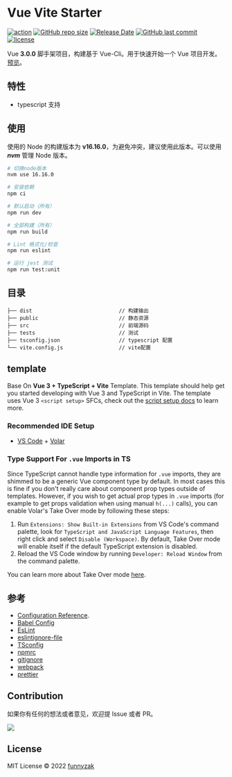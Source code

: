 # Vue Vite Starter

[![action][ci-image]][ci-url]
[![GitHub repo size][repo-size-image]][repository-url]
[![Release Date][rle-image]][rle-url]
[![GitHub last commit][last-commit-image]][repository-url]
[![license][license-image]][repository-url]

[ci-image]: https://img.shields.io/github/workflow/status/funnyzak/vue-vite-starter/Release
[ci-url]: https://github.com/funnyzak/vue-vite-starter/actions
[license-image]: https://img.shields.io/github/license/funnyzak/vue-vite-starter.svg?style=flat-square
[repository-url]: https://github.com/funnyzak/vue-vite-starter
[repo-size-image]: https://img.shields.io/github/repo-size/funnyzak/vue-vite-starter
[commit-activity-image]: https://img.shields.io/github/commit-activity/m/funnyzak/vue-vite-starter?style=flat-square
[last-commit-image]: https://img.shields.io/github/last-commit/funnyzak/vue-vite-starter?style=flat-square
[rle-image]: https://img.shields.io/github/release-date/funnyzak/vue-vite-starter.svg
[rle-url]: https://github.com/funnyzak/vue-vite-starter/releases/latest

Vue **3.0.0** 脚手架项目，构建基于 Vue-Cli。用于快速开始一个 Vue 项目开发。[预览](https://funnyzak.github.io/vue-vite-starter/)。

## 特性

- typescript 支持

## 使用

使用的 Node 的构建版本为 **v16.16.0**，为避免冲突，建议使用此版本。可以使用 **_nvm_** 管理 Node 版本。

```bash
# 切换node版本
nvm use 16.16.0

# 安装依赖
npm ci

# 默认启动（所有）
npm run dev

# 全部构建（所有）
npm run build

# Lint 格式化/检查
npm run eslint

# 运行 jest 测试
npm run test:unit
```

## 目录

    ├── dist                            // 构建输出
    ├── public                          // 静态资源
    ├── src                             // 前端源码
    ├── tests                           // 测试
    ├── tsconfig.json                   // typescript 配置
    └── vite.config.js                  // vite配置

## template

Base On **Vue 3 + TypeScript + Vite** Template. This template should help get you started developing with Vue 3 and TypeScript in Vite. The template uses Vue 3 `<script setup>` SFCs, check out the [script setup docs](https://v3.vuejs.org/api/sfc-script-setup.html#sfc-script-setup) to learn more.

### Recommended IDE Setup

- [VS Code](https://code.visualstudio.com/) + [Volar](https://marketplace.visualstudio.com/items?itemName=Vue.volar)

### Type Support For `.vue` Imports in TS

Since TypeScript cannot handle type information for `.vue` imports, they are shimmed to be a generic Vue component type by default. In most cases this is fine if you don't really care about component prop types outside of templates. However, if you wish to get actual prop types in `.vue` imports (for example to get props validation when using manual `h(...)` calls), you can enable Volar's Take Over mode by following these steps:

1. Run `Extensions: Show Built-in Extensions` from VS Code's command palette, look for `TypeScript and JavaScript Language Features`, then right click and select `Disable (Workspace)`. By default, Take Over mode will enable itself if the default TypeScript extension is disabled.
2. Reload the VS Code window by running `Developer: Reload Window` from the command palette.

You can learn more about Take Over mode [here](https://github.com/johnsoncodehk/volar/discussions/471).

## 参考

- [Configuration Reference](https://cli.vuejs.org/zh/config/).
- [Babel Config](https://babel.docschina.org/docs/en/7.0.0/configuration/)
- [EsLint](https://eslint.org/docs/user-guide/configuring/)
- [eslintignore-file](https://eslint.org/docs/user-guide/configuring/ignoring-code#the-eslintignore-file)
- [TSconfig](https://www.typescriptlang.org/tsconfig/)
- [npmrc](https://docs.npmjs.com/cli/v7/configuring-npm/npmrc)
- [gitignore](https://git-scm.com/docs/gitignore)
- [webpack](https://webpack.docschina.org/guides/getting-started/)
- [prettier](https://prettier.io/docs/en/index.html)

## Contribution

如果你有任何的想法或者意见，欢迎提 Issue 或者 PR。

<a href="https://github.com/funnyzak/vue-vite-starter/graphs/contributors">
  <img src="https://contrib.rocks/image?repo=funnyzak/vue-vite-starter" />
</a>

## License

MIT License © 2022 [funnyzak](https://github.com/funnyzak)
